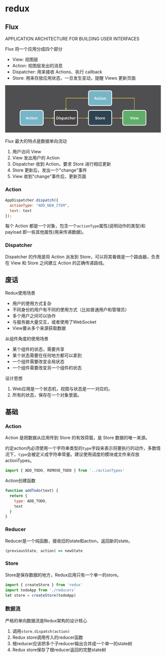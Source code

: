 # redux

## Flux

APPLICATION ARCHITECTURE FOR BUILDING USER INTERFACES

Flux 将一个应用分成四个部分

- View: 视图层
- Action: 视图层发出的消息
- Dispatcher: 用来接收 Actions、执行 callback
- Store: 用来存放应用状态，一旦发生变动，提醒 Views 更新页面

![Flux](./images/Redux/1.png)

Flux 最大的特点是数据单向流动

1. 用户访问 View
2. View 发出用户的 Action
3. Dispatcher 收到 Action，要求 Store 进行相应更新
4. Store 更新后，发出一个"change"事件
5. View 收到"change"事件后，更新页面

### Action

```js
AppDispatcher.dispatch({
  actionType: "ADD_NEW_ITEM",
  text: text
});
```

每个 Action 都是一个对象，包含一个`actionType`属性(说明动作的类型)和 payload 即一些其他属性(用来传递数据)。

### Dispatcher

Dispatcher 的作用是将 Action 派发到 Store，可以将其看做是一个路由器，负责在 View 和 Store 之间建立 Action 的正确传递路线。

## 废话

Redux使用场景

- 用户的使用方式复杂
- 不同身份的用户有不同的使用方式（比如普通用户和管理员）
- 多个用户之间可以协作
- 与服务器大量交互，或者使用了WebSocket
- View要从多个来源获取数据

从组件角度的使用场景

- 某个组件的状态，需要共享
- 某个状态需要在任何地方都可以拿到
- 一个组件需要改变全局状态
- 一个组件需要改变另一个组件的状态

设计思想

1. Web应用是一个状态机，视图与状态是一一对应的。
2. 所有的状态，保存在一个对象里面。

## 基础

### Action

Action 是把数据从应用传到 Store 的有效荷载，是 Store 数据的唯一来源。

约定action内必须使用一个字符串类型的`type`字段来表示将要执行的动作，多数情况下，`type`会被定义成字符串常量。建议使用调度的模块或文件来存放actionTypes。

```js
import { ADD_TODO, REMOVE_TODO } from '../actionTypes'
```

Action创建函数

```js
function addTodo(text) {
  return {
    type: ADD_TODO,
    text
  }
}
```

### Reducer

Reducer是一个纯函数，接收旧的state和action，返回新的state。

```js
(previousState, action) => newState
```

### Store

Store是保存数据的地方，Redux应用只有一个单一的store。

```js
import { createStore } from 'redux'
import todoApp from './reducers'
let store = createStore(todoApp)
```

### 数据流

严格的单向数据流是Redux架构的设计核心

1. 调用`store.dispatch(action)`
2. Redux store调用传入的reducer函数
3. 根reducer应该把多个子reducer输出合并成一个单一的state树
4. Redux store保存了根reducer返回的完整state树
